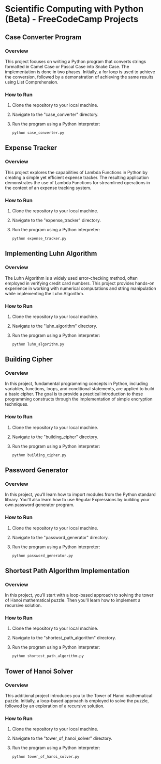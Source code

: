 # Scientific Computing with Python (Beta) - FreeCodeCamp Projects

## Case Converter Program

### Overview
This project focuses on writing a Python program that converts strings formatted in Camel Case or Pascal Case into Snake Case. The implementation is done in two phases. Initially, a for loop is used to achieve the conversion, followed by a demonstration of achieving the same results using List Comprehension.

### How to Run
1. Clone the repository to your local machine.
2. Navigate to the "case_converter" directory.
3. Run the program using a Python interpreter:

    ```bash
    python case_converter.py
    ```

## Expense Tracker

### Overview
This project explores the capabilities of Lambda Functions in Python by creating a simple yet efficient expense tracker. The resulting application demonstrates the use of Lambda Functions for streamlined operations in the context of an expense tracking system.

### How to Run
1. Clone the repository to your local machine.
2. Navigate to the "expense_tracker" directory.
3. Run the program using a Python interpreter:

    ```bash
    python expense_tracker.py
    ```

## Implementing Luhn Algorithm

### Overview
The Luhn Algorithm is a widely used error-checking method, often employed in verifying credit card numbers. This project provides hands-on experience in working with numerical computations and string manipulation while implementing the Luhn Algorithm.

### How to Run
1. Clone the repository to your local machine.
2. Navigate to the "luhn_algorithm" directory.
3. Run the program using a Python interpreter:

    ```bash
    python luhn_algorithm.py
    ```

## Building Cipher

### Overview
In this project, fundamental programming concepts in Python, including variables, functions, loops, and conditional statements, are applied to build a basic cipher. The goal is to provide a practical introduction to these programming constructs through the implementation of simple encryption techniques.

### How to Run
1. Clone the repository to your local machine.
2. Navigate to the "building_cipher" directory.
3. Run the program using a Python interpreter:

    ```bash
    python building_cipher.py
    ```

## Password Generator

### Overview
In this project, you'll learn how to import modules from the Python standard library. You'll also learn how to use Regular Expressions by building your own password generator program.

### How to Run
1. Clone the repository to your local machine.
2. Navigate to the "password_generator" directory.
3. Run the program using a Python interpreter:

    ```bash
    python password_generator.py
    ```

## Shortest Path Algorithm Implementation

### Overview
In this project, you'll start with a loop-based approach to solving the tower of Hanoi mathematical puzzle. Then you'll learn how to implement a recursive solution.

### How to Run
1. Clone the repository to your local machine.
2. Navigate to the "shortest_path_algorithm" directory.
3. Run the program using a Python interpreter:

    ```bash
    python shortest_path_algorithm.py
    ```

## Tower of Hanoi Solver

### Overview
This additional project introduces you to the Tower of Hanoi mathematical puzzle. Initially, a loop-based approach is employed to solve the puzzle, followed by an exploration of a recursive solution.

### How to Run
1. Clone the repository to your local machine.
2. Navigate to the "tower_of_hanoi_solver" directory.
3. Run the program using a Python interpreter:

    ```bash
    python tower_of_hanoi_solver.py
    ```
